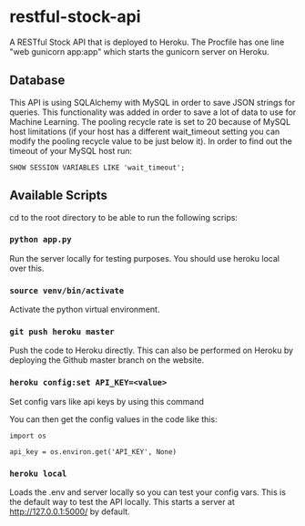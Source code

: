 # restful-stock-api
A RESTful Stock API that is deployed to Heroku.
The Procfile has one line "web gunicorn app:app" which starts the gunicorn server on Heroku.

## Database

This API is using SQLAlchemy with MySQL in order to save JSON strings for queries. This functionality was added in order to save a lot of
data to use for Machine Learning. The pooling recycle rate is set to 20 because of MySQL host limitations (if your host has a different wait_timeout setting you can modify the pooling recycle value to be just below it). In order to find out the timeout of your MySQL host run: 

```
SHOW SESSION VARIABLES LIKE 'wait_timeout';
```

## Available Scripts

cd to the root directory to be able to run the following scrips:

### `python app.py`

Run the server locally for testing purposes. You should use heroku local over this.

### `source venv/bin/activate`

Activate the python virtual environment.

### `git push heroku master`

Push the code to Heroku directly. This can also be performed on Heroku by deploying the Github master branch on the website.

### `heroku config:set API_KEY=<value>`

Set config vars like api keys by using this command

You can then get the config values in the code like this:

```
import os

api_key = os.environ.get('API_KEY', None)
```

### `heroku local`

Loads the .env and server locally so you can test your config vars. This is the default way to test the API locally.
This starts a server at http://127.0.0.1:5000/ by default.









